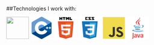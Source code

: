 ##Technologies I work with:

<img src="https://github.com/AnDaczkowska/logo/blob/main/C.png" width="60" height="60"/> <img src="https://github.com/devicons/devicon/blob/master/icons/cplusplus/cplusplus-original.svg" width="60" height="60"/> <img src="https://github.com/devicons/devicon/blob/master/icons/html5/html5-original-wordmark.svg" width="60" height="60"/> <img src="https://github.com/devicons/devicon/blob/master/icons/css3/css3-original-wordmark.svg" width="60" height="60"/> <img src="https://github.com/devicons/devicon/blob/master/icons/javascript/javascript-original.svg" width="60" height="60"/> <img src="https://github.com/devicons/devicon/blob/master/icons/java/java-original-wordmark.svg" width="60" height="60"/>    



